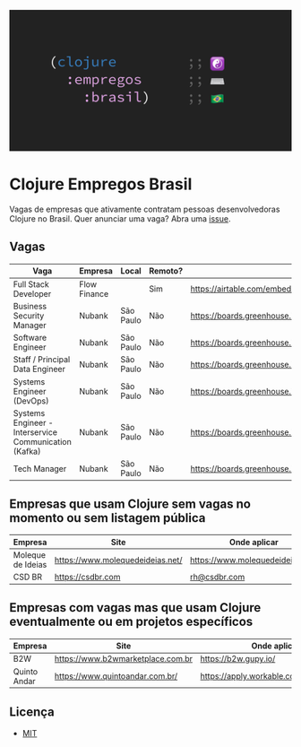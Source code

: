 ![Clojure Empregos Brasil](./docs/cover.png)

# Clojure Empregos Brasil

Vagas de empresas que ativamente contratam pessoas desenvolvedoras Clojure no Brasil. Quer anunciar uma vaga? Abra uma [issue](https://github.com/renatoalencar/clojure-empregos-brasil/issues).

## Vagas


|                                                  Vaga |      Empresa |     Local | Remoto? |                                                                                       Onde aplicar |
|-------------------------------------------------------|--------------|-----------|---------|----------------------------------------------------------------------------------------------------|
|                                  Full Stack Developer | Flow Finance |           |     Sim | https://airtable.com/embed/shrG8DnjAdAOAZm9h/tble1ghQMefhblMVK/viwOzu3raZSmdxK7Z/recGtRyuHlvFhUV0v |
|                             Business Security Manager |       Nubank | São Paulo |     Não |                                                   https://boards.greenhouse.io/nubank/jobs/3400816 |
|                                     Software Engineer |       Nubank | São Paulo |     Não |                                                   https://boards.greenhouse.io/nubank/jobs/2569175 |
|                       Staff / Principal Data Engineer |       Nubank | São Paulo |     Não |                                                   https://boards.greenhouse.io/nubank/jobs/4204751 |
|                             Systems Engineer (DevOps) |       Nubank | São Paulo |     Não |                                                   https://boards.greenhouse.io/nubank/jobs/3372800 |
| Systems Engineer - Interservice Communication (Kafka) |       Nubank | São Paulo |     Não |                                                   https://boards.greenhouse.io/nubank/jobs/4304476 |
|                                          Tech Manager |       Nubank | São Paulo |     Não |                                                   https://boards.greenhouse.io/nubank/jobs/2989044 |


## Empresas que usam Clojure sem vagas no momento ou sem listagem pública


|           Empresa |                             Site |                     Onde aplicar |
|-------------------|----------------------------------|----------------------------------|
| Moleque de Ideias | https://www.molequedeideias.net/ | https://www.molequedeideias.net/ |
|            CSD BR |                https://csdbr.com |                     rh@csdbr.com |


## Empresas com vagas mas que usam Clojure eventualmente ou em projetos específicos


|      Empresa |                              Site |                            Onde aplicar |
|--------------|-----------------------------------|-----------------------------------------|
|          B2W | https://www.b2wmarketplace.com.br |                    https://b2w.gupy.io/ |
| Quinto Andar |   https://www.quintoandar.com.br/ | https://apply.workable.com/quintoandar/ |


## Licença

* [MIT](./LICENSE)
